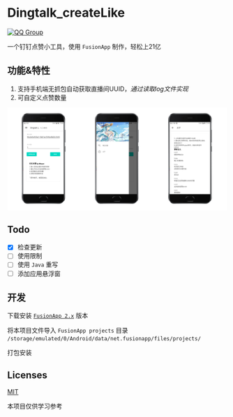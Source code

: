 # Dingtalk_createLike 

[![QQ Group](https://img.shields.io/badge/QQ%20Group-164725525-12B7F5?logo=tencent-qq)](https://jq.qq.com/?_wv=1027&k=OuhCQlwI)

一个钉钉点赞小工具，使用 `FusionApp` 制作，轻松上21亿

## 功能&特性
1. 支持手机端无抓包自动获取直播间UUID，*通过读取log文件实现*
2. 可自定义点赞数量

![screenshot](screenshot.png)

## Todo
- [X] 检查更新
- [ ] 使用限制
- [ ] 使用 `Java` 重写
- [ ] 添加应用悬浮窗

## 开发
下载安装 [`FusionApp 2.x`](https://github.com/Miaow233/Dingtalk_createLike/releases/download/1.0.4/FusionApp_2.0.0-beta8.7.2.apk) 版本

将本项目文件导入 `FusionApp projects` 目录 `/storage/emulated/0/Android/data/net.fusionapp/files/projects/`

打包安装

## Licenses
[MIT](https://mit-license.org)

本项目仅供学习参考

